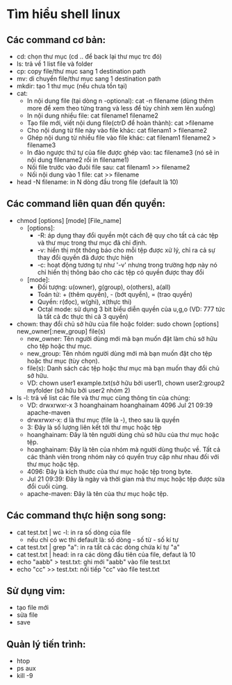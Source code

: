 # Tìm hiểu shell linux
## Các command cơ bản:
- cd: chọn thư mục (cd .. để back lại thư mục trc đó)
- ls: trả về 1 list file và folder
- cp: copy file/thư mục sang 1 destination path
- mv: di chuyển file/thư mục sang 1 destination path
- mkdir: tạo 1 thư mục (nếu chưa tồn tại)
- cat:
  - In nội dung file (tại dòng n -optional): cat -n filename (dùng thêm more để xem theo từng trang và less để tùy chỉnh xem lên xuống)
  - In nội dung nhiều file: cat filename1 filename2
  - Tạo file mới, viết nội dung file(ctrD để hoàn thành): cat >filename
  - Cho nội dung từ file này vào file khác: cat filenam1 > filename2
  - Ghép nội dung từ nhiều file vào file khác: cat filenam1 filename2 > filename3
  - In đảo ngược thứ tự của file được ghép vào: tac filename3 (nó sẽ in nội dung filename2 rồi in filename1)
  - Nối file trước vào đuôi file sau: cat filenam1 >> filename2
  - Nối nội dung vào 1 file: cat >> filename
- head -N filename: in N dòng đầu trong file (default là 10)
## Các command liên quan đến quyền:
- chmod [options] [mode] [File_name]
  - [options]:
    - -R: áp dụng thay đổi quyền một cách đệ quy cho tất cả các tệp và thư mục trong thư mục đã chỉ định.
    - -v: hiển thị một thông báo cho mỗi tệp được xử lý, chỉ ra cả sự thay đổi quyền đã được thực hiện
    - -c: hoạt động tương tự như '-v' nhưng trong trường hợp này nó chỉ hiển thị thông báo cho các tệp có quyền được thay đổi
  - [mode]:
    - Đối tượng: u(owner), g(group), o(others), a(all)
    - Toán tử: + (thêm quyền), - (bớt quyền), = (trao quyền)
    - Quyền: r(đọc), w(ghi), x(thực thi)
    - Octal mode: sử dụng 3 bit biểu diễn quyền của u,g,o (VD: 777 tức là tất cả đc thực thi cả 3 quyền)
- chown: thay đổi chủ sở hữu của file hoặc folder: sudo chown [options] new_owner[:new_group] file(s)
    - new_owner: Tên người dùng mới mà bạn muốn đặt làm chủ sở hữu cho tệp hoặc thư mục.
    - new_group: Tên nhóm người dùng mới mà bạn muốn đặt cho tệp hoặc thư mục (tùy chọn).
    - file(s): Danh sách các tệp hoặc thư mục mà bạn muốn thay đổi chủ sở hữu.
    - VD: chown user1 example.txt(sở hữu bởi user1), chown user2:group2 myfolder
(sở hữu bởi user2 nhóm 2)
- ls -l: trả về list các file và thư mục cùng thông tin của chúng:
    - VD: drwxrwxr-x 3 hoanghainam hoanghainam 4096 Jul 21 09:39 apache-maven
    - drwxrwxr-x: d là thư mục (file là -), theo sau là quyền
    - 3: Đây là số lượng liên kết tới thư mục hoặc tệp
    - hoanghainam: Đây là tên người dùng chủ sở hữu của thư mục hoặc tệp.
    - hoanghainam: Đây là tên của nhóm mà người dùng thuộc về. Tất cả các thành viên trong nhóm này có quyền truy cập như nhau đối với thư mục hoặc tệp.
    - 4096: Đây là kích thước của thư mục hoặc tệp trong byte.
    - Jul 21 09:39: Đây là ngày và thời gian mà thư mục hoặc tệp được sửa đổi cuối cùng.
    - apache-maven: Đây là tên của thư mục hoặc tệp.   
## Các command thực hiện song song:
- cat test.txt | wc -l: in ra số dòng của file
  - nếu chỉ có wc thì default là: số dòng - số từ - số kí tự
- cat test.txt | grep "a": in ra tất cả các dòng chứa kí tự "a"
- cat test.txt | head: in ra các dòng đầu tiên của file, defaut là 10
- echo "aabb" > test.txt: ghi mới "aabb" vào file test.txt 
- echo "cc" >> test.txt: nối tiếp "cc" vào file test.txt
## Sử dụng vim:
  - tạo file mới
  - sửa file
  - save
## Quản lý tiến trình:
  - htop
  - ps aux
  - kill -9

